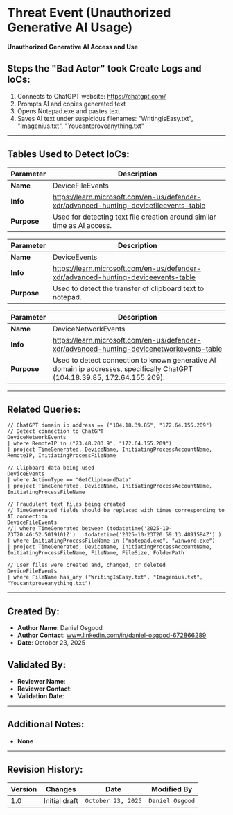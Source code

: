 # Threat Event (Unauthorized Generative AI Usage)
**Unauthorized Generative AI Access and Use**

## Steps the "Bad Actor" took Create Logs and IoCs:
1. Connects to ChatGPT website: https://chatgpt.com/
2. Prompts AI and copies generated text
3. Opens Notepad.exe and pastes text
4. Saves AI text under suspicious filenames: "WritingIsEasy.txt", "Imagenius.txt", "Youcantproveanything.txt"

---

## Tables Used to Detect IoCs:
| **Parameter**       | **Description**                                                              |
|---------------------|------------------------------------------------------------------------------|
| **Name**| DeviceFileEvents|
| **Info**|https://learn.microsoft.com/en-us/defender-xdr/advanced-hunting-devicefileevents-table|
| **Purpose**| Used for detecting text file creation around similar time as AI access. |

| **Parameter**       | **Description**                                                              |
|---------------------|------------------------------------------------------------------------------|
| **Name**| DeviceEvents|
| **Info**|https://learn.microsoft.com/en-us/defender-xdr/advanced-hunting-deviceevents-table|
| **Purpose**| Used to detect the transfer of clipboard text to notepad.|

| **Parameter**       | **Description**                                                              |
|---------------------|------------------------------------------------------------------------------|
| **Name**| DeviceNetworkEvents|
| **Info**|https://learn.microsoft.com/en-us/defender-xdr/advanced-hunting-devicenetworkevents-table|
| **Purpose**| Used to detect connection to known generative AI domain ip addresses, specifically ChatGPT (104.18.39.85, 172.64.155.209).|

---

## Related Queries:
```kql
// ChatGPT domain ip address == ("104.18.39.85", "172.64.155.209")
// Detect connection to ChatGPT
DeviceNetworkEvents
| where RemoteIP in ("23.48.203.9", "172.64.155.209")
| project TimeGenerated, DeviceName, InitiatingProcessAccountName, RemoteIP, InitiatingProcessFileName

// Clipboard data being used
DeviceEvents
| where ActionType == "GetClipboardData"
| project TimeGenerated, DeviceName, InitiatingProcessAccountName, InitiatingProcessFileName

// Fraudulent text files being created
// TimeGenerated fields should be replaced with times corresponding to AI connection
DeviceFileEvents
//| where TimeGenerated between (todatetime('2025-10-23T20:46:52.5019101Z') ..todatetime('2025-10-23T20:59:13.4891584Z') )
| where InitiatingProcessFileName in ("notepad.exe", "winword.exe")
| project TimeGenerated, DeviceName, InitiatingProcessAccountName, InitiatingProcessFileName, FileName, FileSize, FolderPath

// User files were created and, changed, or deleted
DeviceFileEvents
| where FileName has_any ("WritingIsEasy.txt", "Imagenius.txt", "Youcantproveanything.txt")
```

---

## Created By:
- **Author Name**: Daniel Osgood
- **Author Contact**: www.linkedin.com/in/daniel-osgood-672866289
- **Date**: October 23, 2025

## Validated By:
- **Reviewer Name**: 
- **Reviewer Contact**: 
- **Validation Date**: 

---

## Additional Notes:
- **None**

---

## Revision History:
| **Version** | **Changes**                   | **Date**         | **Modified By**   |
|-------------|-------------------------------|------------------|-------------------|
| 1.0         | Initial draft                  | `October 23, 2025`  | `Daniel Osgood`   
